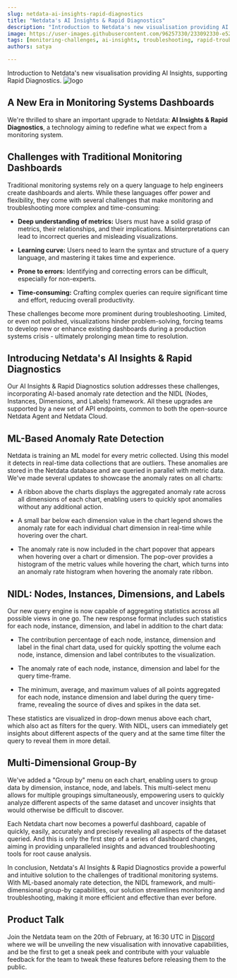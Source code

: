 ```yaml
---
slug: netdata-ai-insights-rapid-diagnostics
title: "Netdata's AI Insights & Rapid Diagnostics"
description: "Introduction to Netdata's new visualisation providing AI Insights, supporting Rapid Diagnostics"
image: https://user-images.githubusercontent.com/96257330/233092330-e5288e31-2598-4148-8657-430c34549880.png
tags: [monitoring-challenges, ai-insights, troubleshooting, rapid-troubleshooting, charts, visualisation]
authors: satya

---
```


Introduction to Netdata's new visualisation providing AI Insights, supporting Rapid Diagnostics.
![logo](https://user-images.githubusercontent.com/96257330/233092330-e5288e31-2598-4148-8657-430c34549880.png)

<!--truncate-->

## A New Era in Monitoring Systems Dashboards

We're thrilled to share an important upgrade to Netdata: **AI Insights & Rapid Diagnostics**, a technology aiming to redefine what we expect from a monitoring system.

## Challenges with Traditional Monitoring Dashboards

Traditional monitoring systems rely on a query language to help engineers create dashboards and alerts. While these languages offer power and flexibility, they come with several challenges that make monitoring and troubleshooting more complex and time-consuming:

- **Deep understanding of metrics:** Users must have a solid grasp of metrics, their relationships, and their implications. Misinterpretations can lead to incorrect queries and misleading visualizations.

- **Learning curve:** Users need to learn the syntax and structure of a query language, and mastering it takes time and experience.

- **Prone to errors:** Identifying and correcting errors can be difficult, especially for non-experts.

- **Time-consuming:** Crafting complex queries can require significant time and effort, reducing overall productivity.

These challenges become more prominent during troubleshooting. Limited, or even not polished, visualizations hinder problem-solving, forcing teams to develop new or enhance existing dashboards during a production systems crisis - ultimately prolonging mean time to resolution.

## Introducing Netdata's AI Insights & Rapid Diagnostics

Our AI Insights & Rapid Diagnostics solution addresses these challenges, incorporating AI-based anomaly rate detection and the NIDL (Nodes, Instances, Dimensions, and Labels) framework.
All these upgrades are supported by a new set of API endpoints, common to both the open-source Netdata Agent and Netdata Cloud.

## ML-Based Anomaly Rate Detection

Netdata is training an ML model for every metric collected. Using this model it detects in real-time data collections that are outliers. These anomalies are stored in the Netdata database and are queried in parallel with metric data.
We've made several updates to showcase the anomaly rates on all charts:

- A ribbon above the charts displays the aggregated anomaly rate across all dimensions of each chart, enabling users to quickly spot anomalies without any additional action.


- A small bar below each dimension value in the chart legend shows the anomaly rate for each individual chart dimension in real-time while hovering over the chart.


- The anomaly rate is now included in the chart popover that appears when hovering over a chart or dimension. The pop-over provides a histogram of the metric values while hovering the chart, which turns into an anomaly rate histogram when hovering the anomaly rate ribbon.

## NIDL: Nodes, Instances, Dimensions, and Labels

Our new query engine is now capable of aggregating statistics across all possible views in one go. The new response format includes such statistics for each node, instance, dimension, and label in addition to the chart data:

- The contribution percentage of each node, instance, dimension and label in the final chart data, used for quickly spotting the volume each node, instance, dimension and label contributes to the visualization.

- The anomaly rate of each node, instance, dimension and label for the query time-frame.

- The minimum, average, and maximum values of all points aggregated for each node, instance dimension and label during the query time-frame, revealing the source of dives and spikes in the data set.


These statistics are visualized in drop-down menus above each chart, which also act as filters for the query. With NIDL, users can immediately get insights about different aspects of the query and at the same time filter the query to reveal them in more detail.

## Multi-Dimensional Group-By

We've added a "Group by" menu on each chart, enabling users to group data by dimension, instance, node, and labels. This multi-select menu allows for multiple groupings simultaneously, empowering users to quickly analyze different aspects of the same dataset and uncover insights that would otherwise be difficult to discover.

Each Netdata chart now becomes a powerful dashboard, capable of quickly, easily, accurately and precisely revealing all aspects of the dataset queried. And this is only the first step of a series of dashboard changes, aiming in providing unparalleled insights and advanced troubleshooting tools for root cause analysis.

In conclusion, Netdata's AI Insights & Rapid Diagnostics provide a powerful and intuitive solution to the challenges of traditional monitoring systems. With ML-based anomaly rate detection, the NIDL framework, and multi-dimensional group-by capabilities, our solution streamlines monitoring and troubleshooting, making it more efficient and effective than ever before.

## Product Talk

Join the Netdata team on the 20th of February, at 16:30 UTC in [Discord](https://discord.gg/fM5RQBzH?event=1097471931957121094) where we will be unveiling the new visualisation with innovative capabilities, and be the first to get a sneak peek and contribute with your valuable feedback for the team to tweak these features before releasing them to the public.

